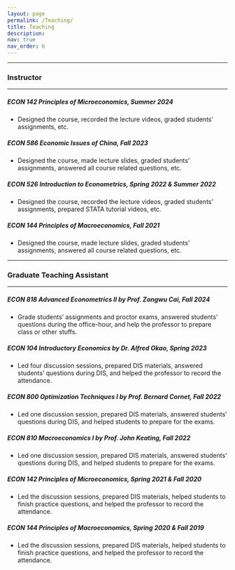 ```yaml
---
layout: page
permalink: /Teaching/
title: Teaching
description:
nav: true
nav_order: 6
---
```


---

### **Instructor**

---

##### ECON 142 Principles of Microeconomics, **Summer 2024** 
 * Designed the course, recorded the lecture videos, graded students’ assignments, etc. 

##### ECON 586 Economic Issues of China, **Fall 2023** 
 * Designed the course, made lecture slides, graded students’ assignments, answered all course related questions, etc. 

##### ECON 526 Introduction to Econometrics, **Spring 2022 & Summer 2022** 
 * Designed the course, recorded the lecture videos, graded students’ assignments, prepared STATA tutorial videos, etc. 

##### ECON 144 Principles of Macroeconomics, **Fall 2021** 
 * Designed the course, made lecture slides, graded students’ assignments, answered all course related questions, etc. 


---

### **Graduate Teaching Assistant**

---

##### ECON 818 Advanced Econometrics II by Prof. Zongwu Cai, **Fall 2024**
 * Grade students’ assignments and proctor exams, answered students’ questions during the office-hour, and help the professor to prepare class or other stuffs. 

##### ECON 104 Introductory Economics by Dr. Alfred Okao, **Spring 2023** 
 * Led four discussion sessions, prepared DIS materials, answered students’ questions during DIS, and helped the professor to record the attendance. 

##### ECON 800 Optimization Techniques I by Prof. Bernard Cornet, **Fall 2022** 
 * Led one discussion session, prepared DIS materials, answered students’ questions during DIS, and helped students to prepare for the exams.

##### ECON 810 Macroeconomics I by Prof. John Keating, **Fall 2022** 
 * Led one discussion session, prepared DIS materials, answered students’ questions during DIS, and helped students to prepare for the exams.

##### ECON 142 Principles of Microeconomics, **Spring 2021 & Fall 2020** 
 * Led the discussion sessions, prepared DIS materials, helped students to finish practice questions, and helped the professor to record the attendance.

##### ECON 144 Principles of Macroeconomics, **Spring 2020 & Fall 2019** 
 * Led the discussion sessions, prepared DIS materials, helped students to finish practice questions, and helped the professor to record the attendance.